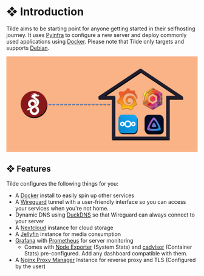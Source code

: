# ❖ Introduction

Tilde aims to be starting point for anyone getting started in their selfhosting journey. 
It uses [Pyinfra](https://pyinfra.com/) to configure a new server and deploy commonly used applications
using [Docker](https://www.docker.com/). Please note that Tilde only targets and supports
[Debian](https://www.debian.org/).

<img src="assets/tilde.png" alt="A diagram showing services running in a homeserver">

## ❖ Features

Tilde configures the following things for you:

  - A [Docker](https://www.docker.com/) install to easily spin up other services
  - A [Wireguard](https://www.wireguard.com/) tunnel with a user-friendly interface so you can access your services
  when you're not home.
  - Dynamic DNS using [DuckDNS](https://www.duckdns.org/) so that Wireguard can always connect to your server
  - A [Nextcloud](https://nextcloud.com/) instance for cloud storage
  - A [Jellyfin](https://jellyfin.org/) instance for media consumption
  - [Grafana](https://grafana.com/) with [Prometheus](https://prometheus.io/) for server monitoring
    - Comes with [Node Exporter](https://github.com/prometheus/node_exporter) (System Stats) and [cadvisor](https://github.com/google/cadvisor) (Container Stats) pre-configured. Add any dashboard compatible with them.
  - A [Nginx Proxy Manager](https://nginxproxymanager.com/) Instance for reverse proxy and TLS (Configured by the user)

